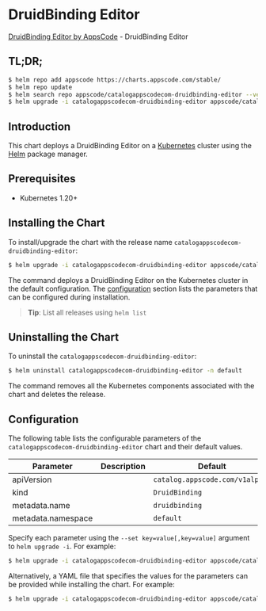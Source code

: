 # DruidBinding Editor

[DruidBinding Editor by AppsCode](https://appscode.com) - DruidBinding Editor

## TL;DR;

```bash
$ helm repo add appscode https://charts.appscode.com/stable/
$ helm repo update
$ helm search repo appscode/catalogappscodecom-druidbinding-editor --version=v0.21.0
$ helm upgrade -i catalogappscodecom-druidbinding-editor appscode/catalogappscodecom-druidbinding-editor -n default --create-namespace --version=v0.21.0
```

## Introduction

This chart deploys a DruidBinding Editor on a [Kubernetes](http://kubernetes.io) cluster using the [Helm](https://helm.sh) package manager.

## Prerequisites

- Kubernetes 1.20+

## Installing the Chart

To install/upgrade the chart with the release name `catalogappscodecom-druidbinding-editor`:

```bash
$ helm upgrade -i catalogappscodecom-druidbinding-editor appscode/catalogappscodecom-druidbinding-editor -n default --create-namespace --version=v0.21.0
```

The command deploys a DruidBinding Editor on the Kubernetes cluster in the default configuration. The [configuration](#configuration) section lists the parameters that can be configured during installation.

> **Tip**: List all releases using `helm list`

## Uninstalling the Chart

To uninstall the `catalogappscodecom-druidbinding-editor`:

```bash
$ helm uninstall catalogappscodecom-druidbinding-editor -n default
```

The command removes all the Kubernetes components associated with the chart and deletes the release.

## Configuration

The following table lists the configurable parameters of the `catalogappscodecom-druidbinding-editor` chart and their default values.

|     Parameter      | Description |                  Default                   |
|--------------------|-------------|--------------------------------------------|
| apiVersion         |             | <code>catalog.appscode.com/v1alpha1</code> |
| kind               |             | <code>DruidBinding</code>                  |
| metadata.name      |             | <code>druidbinding</code>                  |
| metadata.namespace |             | <code>default</code>                       |


Specify each parameter using the `--set key=value[,key=value]` argument to `helm upgrade -i`. For example:

```bash
$ helm upgrade -i catalogappscodecom-druidbinding-editor appscode/catalogappscodecom-druidbinding-editor -n default --create-namespace --version=v0.21.0 --set apiVersion=catalog.appscode.com/v1alpha1
```

Alternatively, a YAML file that specifies the values for the parameters can be provided while
installing the chart. For example:

```bash
$ helm upgrade -i catalogappscodecom-druidbinding-editor appscode/catalogappscodecom-druidbinding-editor -n default --create-namespace --version=v0.21.0 --values values.yaml
```
